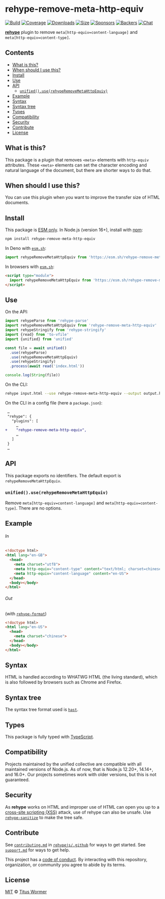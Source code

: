 <!--This file is generated-->

# rehype-remove-meta-http-equiv

[![Build][build-badge]][build]
[![Coverage][coverage-badge]][coverage]
[![Downloads][downloads-badge]][downloads]
[![Size][size-badge]][size]
[![Sponsors][funding-sponsors-badge]][funding]
[![Backers][funding-backers-badge]][funding]
[![Chat][chat-badge]][chat]

**[rehype][]** plugin to remove `meta[http-equiv=content-language]` and
`meta[http-equiv=content-type]`.

## Contents

*   [What is this?](#what-is-this)
*   [When should I use this?](#when-should-i-use-this)
*   [Install](#install)
*   [Use](#use)
*   [API](#api)
    *   [`unified().use(rehypeRemoveMetaHttpEquiv)`](#unifieduserehyperemovemetahttpequiv)
*   [Example](#example)
*   [Syntax](#syntax)
*   [Syntax tree](#syntax-tree)
*   [Types](#types)
*   [Compatibility](#compatibility)
*   [Security](#security)
*   [Contribute](#contribute)
*   [License](#license)

## What is this?

This package is a plugin that removes `<meta>` elements with `http-equiv`
attributes.
These `<meta>` elements can set the character encoding and natural language
of the document, but there are shorter ways to do that.

## When should I use this?

You can use this plugin when you want to improve the transfer size of HTML
documents.

## Install

This package is [ESM only][esm].
In Node.js (version 16+), install with [npm][]:

```sh
npm install rehype-remove-meta-http-equiv
```

In Deno with [`esm.sh`][esm-sh]:

```js
import rehypeRemoveMetaHttpEquiv from 'https://esm.sh/rehype-remove-meta-http-equiv@3'
```

In browsers with [`esm.sh`][esm-sh]:

```html
<script type="module">
  import rehypeRemoveMetaHttpEquiv from 'https://esm.sh/rehype-remove-meta-http-equiv@3?bundle'
</script>
```

## Use

On the API:

```js
import rehypeParse from 'rehype-parse'
import rehypeRemoveMetaHttpEquiv from 'rehype-remove-meta-http-equiv'
import rehypeStringify from 'rehype-stringify'
import {read} from 'to-vfile'
import {unified} from 'unified'

const file = await unified()
  .use(rehypeParse)
  .use(rehypeRemoveMetaHttpEquiv)
  .use(rehypeStringify)
  .process(await read('index.html'))

console.log(String(file))
```

On the CLI:

```sh
rehype input.html --use rehype-remove-meta-http-equiv --output output.html
```

On the CLI in a config file (here a `package.json`):

```diff
 …
 "rehype": {
   "plugins": [
     …
+    "rehype-remove-meta-http-equiv",
     …
   ]
 }
 …
```

## API

This package exports no identifiers.
The default export is `rehypeRemoveMetaHttpEquiv`.

### `unified().use(rehypeRemoveMetaHttpEquiv)`

Remove `meta[http-equiv=content-language]` and
`meta[http-equiv=content-type]`.
There are no options.

## Example

###### In

```html
<!doctype html>
<html lang="en-GB">
  <head>
    <meta charset="utf8">
    <meta http-equiv="content-type" content="text/html; charset=chinese">
    <meta http-equiv="content-language" content="en-US">
  </head>
  <body></body>
</html>
```

###### Out

(with [`rehype-format`][rehype-format])

```html
<!doctype html>
<html lang="en-US">
  <head>
    <meta charset="chinese">
  </head>
  <body></body>
</html>
```

## Syntax

HTML is handled according to WHATWG HTML (the living standard), which is also
followed by browsers such as Chrome and Firefox.

## Syntax tree

The syntax tree format used is [`hast`][hast].

## Types

This package is fully typed with [TypeScript][].

## Compatibility

Projects maintained by the unified collective are compatible with all maintained
versions of Node.js.
As of now, that is Node.js 12.20+, 14.14+, and 16.0+.
Our projects sometimes work with older versions, but this is not guaranteed.

## Security

As **rehype** works on HTML and improper use of HTML can open you up to a
[cross-site scripting (XSS)][xss] attack, use of rehype can also be unsafe.
Use [`rehype-sanitize`][rehype-sanitize] to make the tree safe.

## Contribute

See [`contributing.md`][contributing] in [`rehypejs/.github`][health] for ways
to get started.
See [`support.md`][support] for ways to get help.

This project has a [code of conduct][coc].
By interacting with this repository, organization, or community you agree to
abide by its terms.

## License

[MIT][license] © [Titus Wormer][author]

[author]: https://wooorm.com

[build]: https://github.com/rehypejs/rehype-minify/actions

[build-badge]: https://github.com/rehypejs/rehype-minify/workflows/main/badge.svg

[chat]: https://github.com/rehypejs/rehype/discussions

[chat-badge]: https://img.shields.io/badge/chat-discussions-success.svg

[coc]: https://github.com/rehypejs/.github/blob/main/code-of-conduct.md

[contributing]: https://github.com/rehypejs/.github/blob/main/contributing.md

[coverage]: https://codecov.io/github/rehypejs/rehype-minify

[coverage-badge]: https://img.shields.io/codecov/c/github/rehypejs/rehype-minify.svg

[downloads]: https://www.npmjs.com/package/rehype-remove-meta-http-equiv

[downloads-badge]: https://img.shields.io/npm/dm/rehype-remove-meta-http-equiv.svg

[esm]: https://gist.github.com/sindresorhus/a39789f98801d908bbc7ff3ecc99d99c

[esm-sh]: https://esm.sh

[funding]: https://opencollective.com/unified

[funding-backers-badge]: https://opencollective.com/unified/backers/badge.svg

[funding-sponsors-badge]: https://opencollective.com/unified/sponsors/badge.svg

[hast]: https://github.com/syntax-tree/hast

[health]: https://github.com/rehypejs/.github

[license]: https://github.com/rehypejs/rehype-minify/blob/main/license

[npm]: https://docs.npmjs.com/cli/install

[rehype]: https://github.com/rehypejs/rehype

[rehype-format]: https://github.com/rehypejs/rehype-format

[rehype-sanitize]: https://github.com/rehypejs/rehype-sanitize

[size]: https://bundlephobia.com/result?p=rehype-remove-meta-http-equiv

[size-badge]: https://img.shields.io/bundlephobia/minzip/rehype-remove-meta-http-equiv.svg

[support]: https://github.com/rehypejs/.github/blob/main/support.md

[typescript]: https://www.typescriptlang.org

[xss]: https://en.wikipedia.org/wiki/Cross-site_scripting
